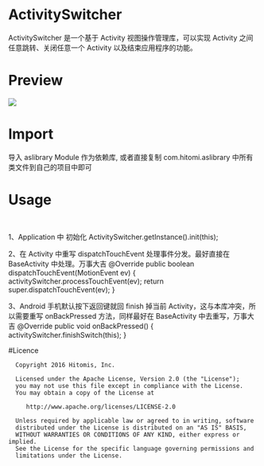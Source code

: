 # ActivitySwitcher

ActivitySwitcher 是一个基于 Activity 视图操作管理库，可以实现 Activity 之间任意跳转、关闭任意一个 Activity
以及结束应用程序的功能。

# Preview

<img src="preview/activity_swither.gif"/>

# Import

导入 aslibrary Module 作为依赖库, 或者直接复制 com.hitomi.aslibrary 中所有类文件到自己的项目中即可

# Usage
    ​
   1、Application 中 初始化
        ActivitySwitcher.getInstance().init(this);

   2、在 Activity 中重写 dispatchTouchEvent 处理事件分发。最好直接在 BaseActivity 中处理。万事大吉
        @Override
        public boolean dispatchTouchEvent(MotionEvent ev) {
            activitySwitcher.processTouchEvent(ev);
            return super.dispatchTouchEvent(ev);
        }

   3、Android 手机默认按下返回键就回 finish 掉当前 Activity，这与本库冲突，所以需要重写 onBackPressed 方法，同样最好在 BaseActivity 中去重写，万事大吉
        @Override
        public void onBackPressed() {
            activitySwitcher.finishSwitch(this);
        }

#Licence

      Copyright 2016 Hitomis, Inc.

      Licensed under the Apache License, Version 2.0 (the "License");
      you may not use this file except in compliance with the License.
      You may obtain a copy of the License at

         http://www.apache.org/licenses/LICENSE-2.0

      Unless required by applicable law or agreed to in writing, software
      distributed under the License is distributed on an "AS IS" BASIS,
      WITHOUT WARRANTIES OR CONDITIONS OF ANY KIND, either express or implied.
      See the License for the specific language governing permissions and
      limitations under the License.
 


